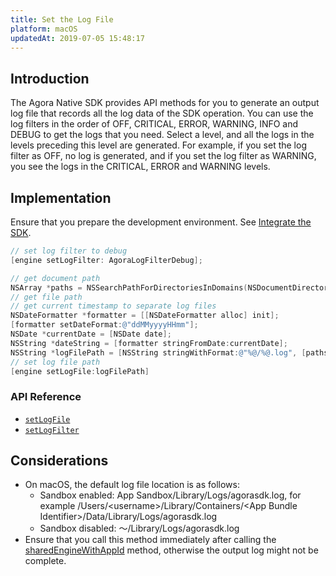 ```yaml
---
title: Set the Log File
platform: macOS
updatedAt: 2019-07-05 15:48:17
---
```

## Introduction
The Agora Native SDK provides API methods for you to generate an output log file that records all the log data of the SDK operation. You can use the log filters in the order of OFF, CRITICAL, ERROR, WARNING, INFO and DEBUG to get the logs that you need. Select a level, and all the logs in the levels preceding this level are generated. For example, if you set the log filter as OFF, no log is generated, and if you set the log filter as WARNING, you see the logs in the CRITICAL, ERROR and WARNING levels.

## Implementation
Ensure that you prepare the development environment. See [Integrate the SDK](start_live_android).

```Objective-C
// set log filter to debug
[engine setLogFilter: AgoraLogFilterDebug];

// get document path
NSArray *paths = NSSearchPathForDirectoriesInDomains(NSDocumentDirectory, NSUserDomainMask, YES);
// get file path
// get current timestamp to separate log files
NSDateFormatter *formatter = [[NSDateFormatter alloc] init];
[formatter setDateFormat:@"ddMMyyyyHHmm"];
NSDate *currentDate = [NSDate date];
NSString *dateString = [formatter stringFromDate:currentDate];
NSString *logFilePath = [NSString stringWithFormat:@"%@/%@.log", [paths objectAtIndex:0], dateString];
// set log file path
[engine setLogFile:logFilePath]
```

### API Reference

- [`setLogFile`](./API%20Reference/oc/Classes/AgoraRtcEngineKit.html?transId=8d992290-01c1-11e9-a659-33e4b5b761ac#//api/name/setLogFile:)
- [`setLogFilter`](./API%20Reference/oc/Classes/AgoraRtcEngineKit.html?transId=8d992290-01c1-11e9-a659-33e4b5b761ac#//api/name/setLogFilter:)

## Considerations
- On macOS, the default log file location is as follows:
	- Sandbox enabled: App Sandbox/Library/Logs/agorasdk.log, for example /Users/&lt;username&gt;/Library/Containers/&lt;App Bundle Identifier&gt;/Data/Library/Logs/agorasdk.log
	- Sandbox disabled: ～/Library/Logs/agorasdk.log
- Ensure that you call this method immediately after calling the [sharedEngineWithAppId](./API%20Reference/oc/Classes/AgoraRtcEngineKit.html#//api/name/sharedEngineWithAppId:delegate:) method, otherwise the output log might not be complete.